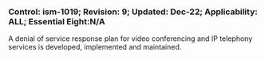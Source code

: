 ### Control: ism-1019; Revision: 9; Updated: Dec-22; Applicability: ALL; Essential Eight:N/A
<p>A denial of service response plan for video conferencing and IP telephony services is developed, implemented and maintained.</p>